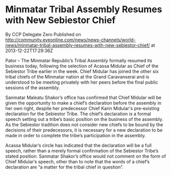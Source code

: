 # Minmatar Tribal Assembly Resumes with New Sebiestor Chief
By CCP Delegate Zero
Published on http://community.eveonline.com/news/news-channels/world-news/minmatar-tribal-assembly-resumes-with-new-sebiestor-chief/ at 2013-12-22T17:29:36Z

Pator – The Minmatar Republic’s Tribal Assembly formally resumed its business today, following the selection of Acassa Midular as Chief of the Sebiestor Tribe earlier in the week. Chief Midular has joined the other six tribal chiefs of the Minmatar nation at the Grand Caravanserai and is understood to be meeting privately with her peers before the final public sessions of the assembly.

Sanmatar Maleatu Shakor’s office has confirmed that Chief Midular will be given the opportunity to make a chief’s declaration before the assembly in her own right, despite her predecessor Chief Karin Midular's pre-existing declaration for the Sebiestor Tribe. The chief’s declaration is a formal speech setting out a tribe’s basic position on the business of the assembly. As the Sebiestor tradition does not consider new chiefs to be bound by the decisions of their predecessors, it is necessary for a new declaration to be made in order to complete the tribe’s participation in the assembly.

Acassa Midular’s circle has indicated that the declaration will be a full speech, rather than a merely formal confirmation of the Sebiestor Tribe’s stated position. Sanmatar Shakor’s office would not comment on the form of Chief Midular’s speech, other than to note that the words of a chief’s declaration are “a matter for the tribal chief in question”.

